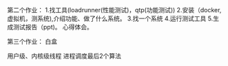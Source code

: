 第二个作业：
1.找工具(loadrunner(性能测试)，qtp(功能测试))
2.安装（docker,虚拟机，测系统),介绍功能、做了什么系统。
3.找一个系统
4.运行测试工具
5.生成测试报告（ppt)。
心得体会。

第三个作业：
白盒

用户级、内核级线程
进程调度最后2个算法
